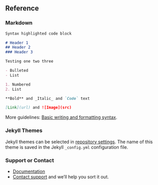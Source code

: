 ## Reference

### Markdown 

```markdown
Syntax highlighted code block

# Header 1
## Header 2
### Header 3

Testing one two three

- Bulleted
- List

1. Numbered
2. List

**Bold** and _Italic_ and `Code` text

[Link](url) and ![Image](src)
```

More guidelines: [Basic writing and formatting syntax](https://docs.github.com/en/github/writing-on-github/getting-started-with-writing-and-formatting-on-github/basic-writing-and-formatting-syntax).

### Jekyll Themes

Jekyll themes can be selected in [repository settings](https://github.com/awqx/awqx.github.io/settings/pages). The name of this theme is saved in the Jekyll `_config.yml` configuration file.

### Support or Contact

- [Documentation](https://docs.github.com/categories/github-pages-basics/)
- [Contact support](https://support.github.com/contact) and we’ll help you sort it out.